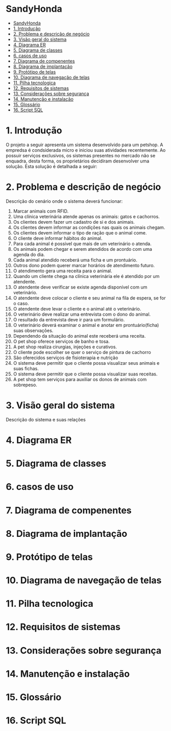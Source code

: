 # SandyHonda

- [SandyHonda](#sandyhonda)
- [1. Introdução](#1-introdução)
- [2. Problema e descrição de negócio](#2-problema-e-descrição-de-negócio)
- [3. Visão geral do sistema](#3-visão-geral-do-sistema)
- [4. Diagrama ER](#4-diagrama-er)
- [5. Diagrama de classes](#5-diagrama-de-classes)
- [6. casos de uso](#6-casos-de-uso)
- [7. Diagrama de compenentes](#7-diagrama-de-compenentes)
- [8. Diagrama de implantação](#8-diagrama-de-implantação)
- [9. Protótipo de telas](#9-protótipo-de-telas)
- [10. Diagrama de navegação de telas](#10-diagrama-de-navegação-de-telas)
- [11. Pilha tecnologica](#11-pilha-tecnologica)
- [12. Requisitos de sistemas](#12-requisitos-de-sistemas)
- [13. Considerações sobre segurança](#13-considerações-sobre-segurança)
- [14. Manutenção e instalação](#14-manutenção-e-instalação)
- [15. Glossário](#15-glossário)
- [16. Script SQL](#16-script-sql)



# 1. Introdução

O projeto a seguir apresenta um sistema desenvolvido para um petshop. A empredsa é condsiderada micro e iniciou suas atividades recentemente. Ao possuir serviços exclusivos, os sistemas presentes no mercado não se enquadra, desta forma, os proprietários decidiram desenvolver uma solução. Esta solução é detalhada a seguir:

# 2. Problema e descrição de negócio

Descrição do cenário onde o sistema deverá funcionar:

1. Marcar animais com RFID.
2. Uma clínica veterinária atende apenas os animais: gatos e cachorros. 
3. Os clientes devem fazer um cadastro de si e dos animais. 
4. Os clientes devem informar as condições nas quais os animais chegam.
5. Os clientes devem informar o tipo de ração que o animal come. 
6. O cliente deve informar hábitos do animal. 
7. Para cada animal é possível que mais de um veterinário o atenda. 
8. Os animais podem chegar e serem atendidos de acordo com uma agenda do dia. 
9. Cada animal atendido receberá uma ficha e um prontuário. 
10. Outros dono podem querer marcar horários de atendimento futuro. 
11. O atendimento gera uma receita para o animal. 
12. Quando um cliente chega na clínica veterinária ele é atendido por um atendente. 
13. O atendente deve verificar se existe agenda disponível com um veterinário. 
14. O atendente deve colocar o cliente e seu animal na fila de espera, se for o caso. 
15. O atendente deve levar o cliente e o animal até o veterinário. 
16. O veterinário deve realizar uma entrevista com o dono do animal. 
17. O resultado da entrevista deve ir para um formulário. 
18. O veterinário deverá examinar o animal e anotar em prontuário(ficha) suas observações. 
19. Dependendo da situação do animal este receberá uma receita.
20. O pet shop oferece serviços de banho e tosa.
21. A pet shop realiza cirurgias, injeções e curativos.
22. O cliente pode escolher se quer o serviço de pintura de cachorro 
23. São oferecidos serviços de fisioterapia e nutrição
24. O sistema deve permitir que o cliente possa visualizar seus animais e suas fichas.
25. O sistema deve permitir que o cliente possa visualizar suas receitas.
26. A pet shop tem serviços para auxiliar os donos de animais com sobrepeso.


# 3. Visão geral do sistema

Descrição do sistema e suas relações 

# 4. Diagrama ER

# 5. Diagrama de classes

# 6. casos de uso 

# 7. Diagrama de compenentes

# 8. Diagrama de implantação

# 9. Protótipo de telas

# 10. Diagrama de navegação de telas

# 11. Pilha tecnologica 

# 12. Requisitos de sistemas 

# 13. Considerações sobre segurança

# 14. Manutenção e instalação

# 15. Glossário

# 16. Script SQL


